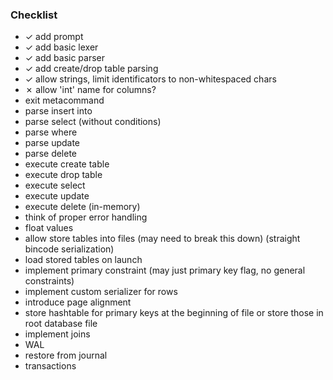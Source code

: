 ### Checklist
- ✓ add prompt
- ✓ add basic lexer
- ✓ add basic parser
- ✓ add create/drop table parsing
- ✓ allow strings, limit identificators to non-whitespaced chars
- ✗ allow 'int' name for columns?
- exit metacommand
- parse insert into
- parse select (without conditions)
- parse where
- parse update
- parse delete
- execute create table
- execute drop table
- execute select
- execute update
- execute delete (in-memory)
- think of proper error handling
- float values
- allow store tables into files (may need to break this down) (straight bincode serialization)
- load stored tables on launch
- implement primary constraint (may just primary key flag, no general constraints)
- implement custom serializer for rows
- introduce page alignment
- store hashtable for primary keys at the beginning of file or store those in root database file
- implement joins
- WAL
- restore from journal
- transactions
